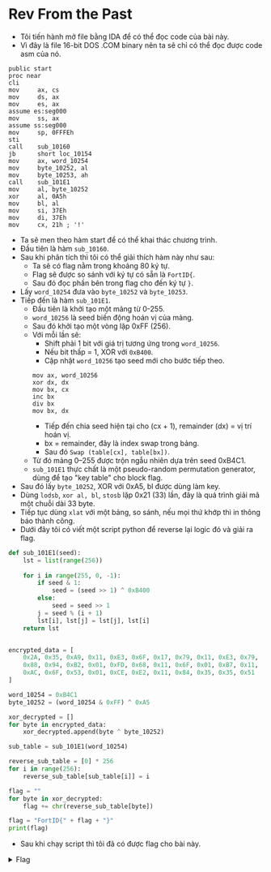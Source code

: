# Rev From the Past

- Tôi tiến hành mở file bằng IDA để có thể đọc code của bài này.
- Vì đây là file 16-bit DOS .COM binary nên ta sẽ chỉ có thể đọc được code asm của nó.

``` ASM
public start
proc near
cli
mov     ax, cs
mov     ds, ax
mov     es, ax
assume es:seg000
mov     ss, ax
assume ss:seg000
mov     sp, 0FFFEh
sti
call    sub_10160
jb      short loc_10154
mov     ax, word_10254
mov     byte_10252, al
mov     byte_10253, ah
call    sub_101E1
mov     al, byte_10252
xor     al, 0A5h
mov     bl, al
mov     si, 37Eh
mov     di, 37Eh
mov     cx, 21h ; '!'
```
- Ta sẽ men theo hàm start để có thể khai thác chương trình.
- Đầu tiên là hàm `sub_10160`.
- Sau khi phân tích thì tôi có thể giải thích hàm này như sau:
    - Ta sẽ có flag nằm trong khoảng 80 ký tự.
    - Flag sẽ được so sánh với ký tự có sẵn là `FortID{`.
    - Sau đó đọc phần bên trong flag cho đến ký tự `}`.
- Lấy `word_10254` đưa vào `byte_10252` và `byte_10253`.
- Tiếp đến là hàm `sub_101E1`.
    - Đầu tiên là khởi tạo một mảng từ 0-255.
    - `word_10256` là seed biến động hoán vị của mảng.
    - Sau đó khởi tạo một vòng lặp 0xFF (256).
    - Với mỗi lần sẽ:
        - Shift phải 1 bit với giá trị tương ứng trong `word_10256`.
        - Nếu bit thấp = 1, XOR với `0xB400`.
        - Cập nhật `word_10256` tạo seed mới cho bước tiếp theo.
        ``` ASM
        mov ax, word_10256
        xor dx, dx
        mov bx, cx
        inc bx
        div bx
        mov bx, dx
        ```
        - Tiếp đến chia seed hiện tại cho (cx + 1), remainder (dx) = vị trí hoán vị.
        - bx = remainder, đây là index swap trong bảng.
        - Sau đó `Swap (table[cx], table[bx])`.
    - Từ đó mảng 0–255 được trộn ngẫu nhiên dựa trên seed 0xB4C1.
    - `sub_101E1` thực chất là một pseudo-random permutation generator, dùng để tạo "key table" cho block flag.
- Sau đó lấy `byte_10252`, XOR với 0xA5, bl được dùng làm key.
- Dùng `lodsb`, `xor al, bl`, `stosb` lặp 0x21 (33) lần, đây là quá trình giải mã một chuỗi dài 33 byte.
- Tiếp tục dùng `xlat` với một bảng, so sánh, nếu mọi thứ khớp thì in thông báo thành công.
- Dưới đây tôi có viết một script python để reverse lại logic đó và giải ra flag.

``` python
def sub_101E1(seed):
    lst = list(range(256))
    
    for i in range(255, 0, -1):
        if seed & 1:
            seed = (seed >> 1) ^ 0xB400
        else:
            seed = seed >> 1
        j = seed % (i + 1)
        lst[i], lst[j] = lst[j], lst[i]
    return lst


encrypted_data = [
    0x2A, 0x35, 0xA9, 0x11, 0xE3, 0x6F, 0x17, 0x79, 0x11, 0xE3, 0x79,
    0x88, 0x94, 0xB2, 0x01, 0xFD, 0x68, 0x11, 0x6F, 0x01, 0xB7, 0x11,
    0xAC, 0x6F, 0x53, 0x01, 0xCE, 0xE2, 0x11, 0x84, 0x35, 0x35, 0x51
]

word_10254 = 0xB4C1
byte_10252 = (word_10254 & 0xFF) ^ 0xA5

xor_decrypted = []
for byte in encrypted_data:
    xor_decrypted.append(byte ^ byte_10252)

sub_table = sub_101E1(word_10254)

reverse_sub_table = [0] * 256
for i in range(256):
    reverse_sub_table[sub_table[i]] = i

flag = ""
for byte in xor_decrypted:
    flag += chr(reverse_sub_table[byte])

flag = "FortID{" + flag + "}"
print(flag)
```
- Sau khi chạy script thì tôi đã có được flag cho bài này.

<details>
<summary style="cursor: pointer">Flag</summary>

```
FortID{N0w_S4v3_S3t71ng5_4nd_L4unch_D00M}
```
</details>